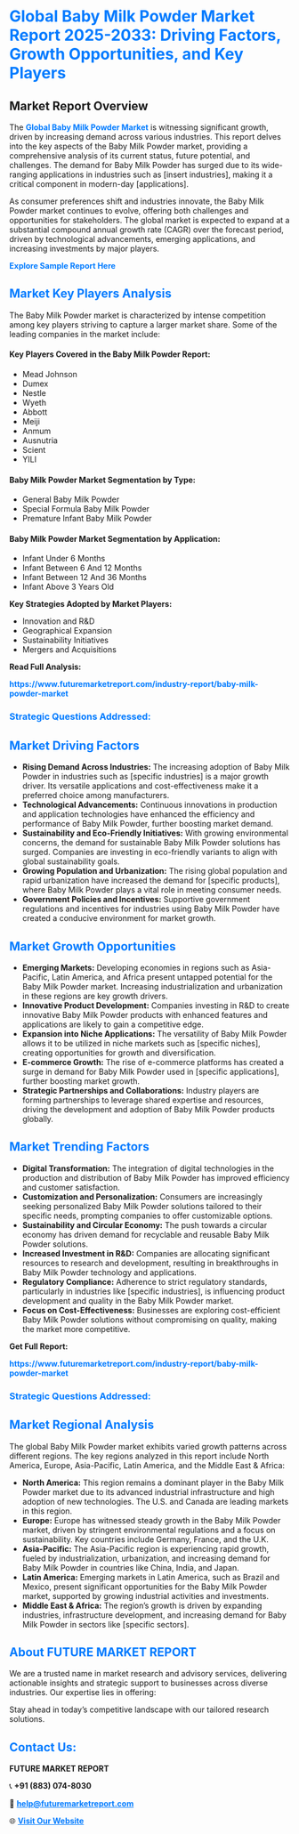 <h1 style="color: #007BFF;">Global Baby Milk Powder Market Report 2025-2033: Driving Factors, Growth Opportunities, and Key Players</h1>

<section id="overview">
<h2>Market Report Overview</h2>
<p>The <a href="https://www.futuremarketreport.com/industry-report/baby-milk-powder-market" style="color: #007BFF; text-decoration: none;"><strong>Global Baby Milk Powder Market</strong></a> is witnessing significant growth, driven by increasing demand across various industries. This report delves into the key aspects of the Baby Milk Powder market, providing a comprehensive analysis of its current status, future potential, and challenges. The demand for Baby Milk Powder has surged due to its wide-ranging applications in industries such as [insert industries], making it a critical component in modern-day [applications].</p>
<p>As consumer preferences shift and industries innovate, the Baby Milk Powder market continues to evolve, offering both challenges and opportunities for stakeholders. The global market is expected to expand at a substantial compound annual growth rate (CAGR) over the forecast period, driven by technological advancements, emerging applications, and increasing investments by major players.</p>
</section>

<section id="overview">
<p><a href="https://www.futuremarketreport.com/request-sample/reportId=100518" style="color: #007BFF; text-decoration: none;"><strong>Explore Sample Report Here</strong></a></p>
</section>

<section id="key-players">
<h2 style="color: #007BFF;">Market Key Players Analysis</h2>
<p>The Baby Milk Powder market is characterized by intense competition among key players striving to capture a larger market share. Some of the leading companies in the market include:</p>
<h4>Key Players Covered in the Baby Milk Powder Report:</h4>
<ul><li>Mead Johnson</li><li>Dumex</li><li>Nestle</li><li>Wyeth</li><li>Abbott</li><li>Meiji</li><li>Anmum</li><li>Ausnutria</li><li>Scient</li><li>YILI</li></ul>
<h4>Baby Milk Powder Market Segmentation by Type:</h4>
<ul><li>General Baby Milk Powder</li><li>Special Formula Baby Milk Powder</li><li>Premature Infant Baby Milk Powder</li></ul>

<h4>Baby Milk Powder Market Segmentation by Application:</h4>
<ul><li>Infant Under 6 Months</li><li>Infant Between 6 And 12 Months</li><li>Infant Between 12 And 36 Months</li><li>Infant Above 3 Years Old</li></ul>
<p><strong>Key Strategies Adopted by Market Players:</strong></p>
<ul>
<li>Innovation and R&D</li>
<li>Geographical Expansion</li>
<li>Sustainability Initiatives</li>
<li>Mergers and Acquisitions</li>
</ul>
</section>

<section>
<p><strong>Read Full Analysis: </strong></p><a href="https://www.futuremarketreport.com/industry-report/baby-milk-powder-market" style="color: #007BFF; text-decoration: none;"><strong>https://www.futuremarketreport.com/industry-report/baby-milk-powder-market</strong></a>
<h3 style="color: #007BFF;">Strategic Questions Addressed:</h3>
</section>

<section id="driving-factors">
<h2 style="color: #007BFF;">Market Driving Factors</h2>
<ul>
<li><strong>Rising Demand Across Industries:</strong> The increasing adoption of Baby Milk Powder in industries such as [specific industries] is a major growth driver. Its versatile applications and cost-effectiveness make it a preferred choice among manufacturers.</li>
<li><strong>Technological Advancements:</strong> Continuous innovations in production and application technologies have enhanced the efficiency and performance of Baby Milk Powder, further boosting market demand.</li>
<li><strong>Sustainability and Eco-Friendly Initiatives:</strong> With growing environmental concerns, the demand for sustainable Baby Milk Powder solutions has surged. Companies are investing in eco-friendly variants to align with global sustainability goals.</li>
<li><strong>Growing Population and Urbanization:</strong> The rising global population and rapid urbanization have increased the demand for [specific products], where Baby Milk Powder plays a vital role in meeting consumer needs.</li>
<li><strong>Government Policies and Incentives:</strong> Supportive government regulations and incentives for industries using Baby Milk Powder have created a conducive environment for market growth.</li>
</ul>
</section>

<section id="growth-opportunities">
<h2 style="color: #007BFF;">Market Growth Opportunities</h2>
<ul>
<li><strong>Emerging Markets:</strong> Developing economies in regions such as Asia-Pacific, Latin America, and Africa present untapped potential for the Baby Milk Powder market. Increasing industrialization and urbanization in these regions are key growth drivers.</li>
<li><strong>Innovative Product Development:</strong> Companies investing in R&D to create innovative Baby Milk Powder products with enhanced features and applications are likely to gain a competitive edge.</li>
<li><strong>Expansion into Niche Applications:</strong> The versatility of Baby Milk Powder allows it to be utilized in niche markets such as [specific niches], creating opportunities for growth and diversification.</li>
<li><strong>E-commerce Growth:</strong> The rise of e-commerce platforms has created a surge in demand for Baby Milk Powder used in [specific applications], further boosting market growth.</li>
<li><strong>Strategic Partnerships and Collaborations:</strong> Industry players are forming partnerships to leverage shared expertise and resources, driving the development and adoption of Baby Milk Powder products globally.</li>
</ul>
</section>

<section id="trending-factors">
<h2 style="color: #007BFF;">Market Trending Factors</h2>
<ul>
<li><strong>Digital Transformation:</strong> The integration of digital technologies in the production and distribution of Baby Milk Powder has improved efficiency and customer satisfaction.</li>
<li><strong>Customization and Personalization:</strong> Consumers are increasingly seeking personalized Baby Milk Powder solutions tailored to their specific needs, prompting companies to offer customizable options.</li>
<li><strong>Sustainability and Circular Economy:</strong> The push towards a circular economy has driven demand for recyclable and reusable Baby Milk Powder solutions.</li>
<li><strong>Increased Investment in R&D:</strong> Companies are allocating significant resources to research and development, resulting in breakthroughs in Baby Milk Powder technology and applications.</li>
<li><strong>Regulatory Compliance:</strong> Adherence to strict regulatory standards, particularly in industries like [specific industries], is influencing product development and quality in the Baby Milk Powder market.</li>
<li><strong>Focus on Cost-Effectiveness:</strong> Businesses are exploring cost-efficient Baby Milk Powder solutions without compromising on quality, making the market more competitive.</li>
</ul>
</section>

<section>
<p><strong>Get Full Report: </strong></p><a href="https://www.futuremarketreport.com/industry-report/baby-milk-powder-market" style="color: #007BFF; text-decoration: none;"><strong>https://www.futuremarketreport.com/industry-report/baby-milk-powder-market</strong></a>
<h3 style="color: #007BFF;">Strategic Questions Addressed:</h3>
</section>


<section id="regional-analysis">
<h2 style="color: #007BFF;">Market Regional Analysis</h2>
<p>The global Baby Milk Powder market exhibits varied growth patterns across different regions. The key regions analyzed in this report include North America, Europe, Asia-Pacific, Latin America, and the Middle East & Africa:</p>
<ul>
<li><strong>North America:</strong> This region remains a dominant player in the Baby Milk Powder market due to its advanced industrial infrastructure and high adoption of new technologies. The U.S. and Canada are leading markets in this region.</li>
<li><strong>Europe:</strong> Europe has witnessed steady growth in the Baby Milk Powder market, driven by stringent environmental regulations and a focus on sustainability. Key countries include Germany, France, and the U.K.</li>
<li><strong>Asia-Pacific:</strong> The Asia-Pacific region is experiencing rapid growth, fueled by industrialization, urbanization, and increasing demand for Baby Milk Powder in countries like China, India, and Japan.</li>
<li><strong>Latin America:</strong> Emerging markets in Latin America, such as Brazil and Mexico, present significant opportunities for the Baby Milk Powder market, supported by growing industrial activities and investments.</li>
<li><strong>Middle East & Africa:</strong> The region’s growth is driven by expanding industries, infrastructure development, and increasing demand for Baby Milk Powder in sectors like [specific sectors].</li>
</ul>
</section>

<footer>
<h2 style="color: #007BFF;">About FUTURE MARKET REPORT</h2>
<p>We are a trusted name in market research and advisory services, delivering actionable insights and strategic support to businesses across diverse industries. Our expertise lies in offering:</p>

<p>Stay ahead in today’s competitive landscape with our tailored research solutions.</p>

<h2 style="color: #007BFF;">Contact Us:</h2>
<p><strong>FUTURE MARKET REPORT</strong></p>
<p>📞 <strong>+91 (883) 074-8030</strong></p>
<p>📧 <strong><a href="mailto:help@futuremarketreport.com" style="color: #007BFF;">help@futuremarketreport.com</a></strong></p>
<p>🌐 <strong><a href="https://www.futuremarketreport.com/" style="color: #007BFF;">Visit Our Website</a></strong></p>
</footer>